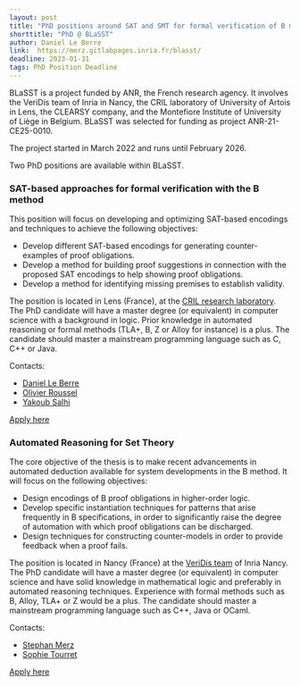 ```yaml
---
layout: post
title: "PhD positions around SAT and SMT for formal verification of B models"
shorttitle: "PhD @ BLaSST"
author: Daniel Le Berre
link:  https://merz.gitlabpages.inria.fr/blasst/
deadline: 2023-01-31
tags: PhD Position Deadline
---
```


BLaSST is a project funded by ANR, the French research agency. It involves the VeriDis team of Inria in Nancy, the CRIL laboratory of University of Artois in Lens, the CLEARSY company, and the Montefiore Institute of University of Liège in Belgium. BLaSST was selected for funding as project ANR-21-CE25-0010.

The project started in March 2022 and runs until February 2026.

Two PhD positions are available within BLaSST. 

### SAT-based approaches for formal verification with the B method

This position will focus on developing and optimizing SAT-based encodings and techniques to achieve the following objectives:

- Develop different SAT-based encodings for generating counter-examples of proof obligations.
- Develop a method for building proof suggestions in connection with the proposed SAT encodings to help showing proof obligations.
- Develop a method for identifying missing premises to establish validity.

The position is located in Lens (France), at the [CRIL research laboratory](http://www.cril.univ-artois.fr). The PhD candidate will have a master degree (or equivalent) in computer science with a background in logic. Prior knowledge in automated reasoning or formal methods (TLA+, B, Z or Alloy for instance) is a plus. The candidate should master a mainstream programming language such as C, C++ or Java.

Contacts:

- [Daniel Le Berre](mailto:leberre@cril.fr)
- [Olivier Roussel](mailto:roussel@cril.fr)
- [Yakoub Salhi](mailto:salhi@cril.fr)

[Apply here](https://emploi.cnrs.fr/Offres/Doctorant/UMR8188-DANLEB-003/Default.aspx)

### Automated Reasoning for Set Theory

The core objective of the thesis is to make recent advancements in automated deduction available for system developments in the B method. It will focus on the following objectives:

- Design encodings of B proof obligations in higher-order logic.
- Develop specific instantiation techniques for patterns that arise frequently in B specifications, in order to significantly raise the degree of automation with which proof obligations can be discharged.
- Design techniques for constructing counter-models in order to provide feedback when a proof fails.

The position is located in Nancy (France) at the
[VeriDis team](https://team.inria.fr/veridis) of Inria Nancy.
The PhD candidate will have a master degree (or equivalent) in computer science and have solid knowledge in mathematical logic and preferably in automated reasoning techniques. Experience with formal methods such as B, Alloy, TLA+ or Z would be a plus. The candidate should master a mainstream programming language such as C++, Java or OCaml.

Contacts:

- [Stephan Merz](stephan.merz@loria.fr)
- [Sophie Tourret](sophie.tourret@loria.fr)


[Apply here](https://jobs.inria.fr/public/classic/fr/offres/2022-04898)